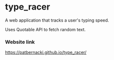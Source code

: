 # type_racer

A web application that tracks a user's typing speed.

Uses Quotable API to fetch random text.

### Website link
https://patbernacki.github.io/type_racer/
